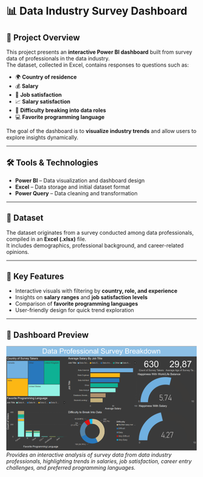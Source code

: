 # 📊 Data Industry Survey Dashboard

## 📌 Project Overview  
This project presents an **interactive Power BI dashboard** built from survey data of professionals in the data industry.  
The dataset, collected in Excel, contains responses to questions such as:  
- 🌍 **Country of residence**  
- 💰 **Salary**  
- 🙂 **Job satisfaction**  
- 📈 **Salary satisfaction**  
- 🚪 **Difficulty breaking into data roles**  
- 💻 **Favorite programming language**  

The goal of the dashboard is to **visualize industry trends** and allow users to explore insights dynamically.

---

## 🛠 Tools & Technologies  
- **Power BI** – Data visualization and dashboard design  
- **Excel** – Data storage and initial dataset format  
- **Power Query** – Data cleaning and transformation  

---

## 📂 Dataset  
The dataset originates from a survey conducted among data professionals, compiled in an **Excel (.xlsx)** file.  
It includes demographics, professional background, and career-related opinions.

---

## 🎯 Key Features  
- Interactive visuals with filtering by **country, role, and experience**  
- Insights on **salary ranges** and **job satisfaction levels**  
- Comparison of **favorite programming languages**  
- User-friendly design for quick trend exploration

---

## 📸 Dashboard Preview 
![Dashboard](dashboardGitHub.png)
*Provides an interactive analysis of survey data from data industry professionals, highlighting trends in salaries, job satisfaction, career entry challenges, and preferred programming languages.*

